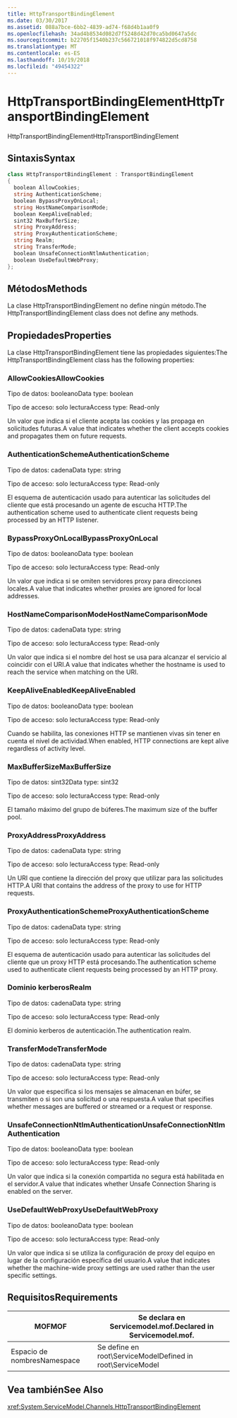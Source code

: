 ```yaml
---
title: HttpTransportBindingElement
ms.date: 03/30/2017
ms.assetid: 088a7bce-6bb2-4839-ad74-f68d4b1aa0f9
ms.openlocfilehash: 34ad4b8534d082d7f5248d42d70ca5bd0647a5dc
ms.sourcegitcommit: b22705f1540b237c566721018f974822d5cd8758
ms.translationtype: MT
ms.contentlocale: es-ES
ms.lasthandoff: 10/19/2018
ms.locfileid: "49454322"
---
```

# <a name="httptransportbindingelement"></a><span data-ttu-id="4f98c-102">HttpTransportBindingElement</span><span class="sxs-lookup"><span data-stu-id="4f98c-102">HttpTransportBindingElement</span></span>
<span data-ttu-id="4f98c-103">HttpTransportBindingElement</span><span class="sxs-lookup"><span data-stu-id="4f98c-103">HttpTransportBindingElement</span></span>  
  
## <a name="syntax"></a><span data-ttu-id="4f98c-104">Sintaxis</span><span class="sxs-lookup"><span data-stu-id="4f98c-104">Syntax</span></span>  
  
```csharp
class HttpTransportBindingElement : TransportBindingElement  
{  
  boolean AllowCookies;  
  string AuthenticationScheme;  
  boolean BypassProxyOnLocal;  
  string HostNameComparisonMode;  
  boolean KeepAliveEnabled;  
  sint32 MaxBufferSize;  
  string ProxyAddress;  
  string ProxyAuthenticationScheme;  
  string Realm;  
  string TransferMode;  
  boolean UnsafeConnectionNtlmAuthentication;  
  boolean UseDefaultWebProxy;  
};  
```  
  
## <a name="methods"></a><span data-ttu-id="4f98c-105">Métodos</span><span class="sxs-lookup"><span data-stu-id="4f98c-105">Methods</span></span>  
 <span data-ttu-id="4f98c-106">La clase HttpTransportBindingElement no define ningún método.</span><span class="sxs-lookup"><span data-stu-id="4f98c-106">The HttpTransportBindingElement class does not define any methods.</span></span>  
  
## <a name="properties"></a><span data-ttu-id="4f98c-107">Propiedades</span><span class="sxs-lookup"><span data-stu-id="4f98c-107">Properties</span></span>  
 <span data-ttu-id="4f98c-108">La clase HttpTransportBindingElement tiene las propiedades siguientes:</span><span class="sxs-lookup"><span data-stu-id="4f98c-108">The HttpTransportBindingElement class has the following properties:</span></span>  
  
### <a name="allowcookies"></a><span data-ttu-id="4f98c-109">AllowCookies</span><span class="sxs-lookup"><span data-stu-id="4f98c-109">AllowCookies</span></span>  
 <span data-ttu-id="4f98c-110">Tipo de datos: booleano</span><span class="sxs-lookup"><span data-stu-id="4f98c-110">Data type: boolean</span></span>  
  
 <span data-ttu-id="4f98c-111">Tipo de acceso: solo lectura</span><span class="sxs-lookup"><span data-stu-id="4f98c-111">Access type: Read-only</span></span>  
  
 <span data-ttu-id="4f98c-112">Un valor que indica si el cliente acepta las cookies y las propaga en solicitudes futuras.</span><span class="sxs-lookup"><span data-stu-id="4f98c-112">A value that indicates whether the client accepts cookies and propagates them on future requests.</span></span>  
  
### <a name="authenticationscheme"></a><span data-ttu-id="4f98c-113">AuthenticationScheme</span><span class="sxs-lookup"><span data-stu-id="4f98c-113">AuthenticationScheme</span></span>  
 <span data-ttu-id="4f98c-114">Tipo de datos: cadena</span><span class="sxs-lookup"><span data-stu-id="4f98c-114">Data type: string</span></span>  
  
 <span data-ttu-id="4f98c-115">Tipo de acceso: solo lectura</span><span class="sxs-lookup"><span data-stu-id="4f98c-115">Access type: Read-only</span></span>  
  
 <span data-ttu-id="4f98c-116">El esquema de autenticación usado para autenticar las solicitudes del cliente que está procesando un agente de escucha HTTP.</span><span class="sxs-lookup"><span data-stu-id="4f98c-116">The authentication scheme used to authenticate client requests being processed by an HTTP listener.</span></span>  
  
### <a name="bypassproxyonlocal"></a><span data-ttu-id="4f98c-117">BypassProxyOnLocal</span><span class="sxs-lookup"><span data-stu-id="4f98c-117">BypassProxyOnLocal</span></span>  
 <span data-ttu-id="4f98c-118">Tipo de datos: booleano</span><span class="sxs-lookup"><span data-stu-id="4f98c-118">Data type: boolean</span></span>  
  
 <span data-ttu-id="4f98c-119">Tipo de acceso: solo lectura</span><span class="sxs-lookup"><span data-stu-id="4f98c-119">Access type: Read-only</span></span>  
  
 <span data-ttu-id="4f98c-120">Un valor que indica si se omiten servidores proxy para direcciones locales.</span><span class="sxs-lookup"><span data-stu-id="4f98c-120">A value that indicates whether proxies are ignored for local addresses.</span></span>  
  
### <a name="hostnamecomparisonmode"></a><span data-ttu-id="4f98c-121">HostNameComparisonMode</span><span class="sxs-lookup"><span data-stu-id="4f98c-121">HostNameComparisonMode</span></span>  
 <span data-ttu-id="4f98c-122">Tipo de datos: cadena</span><span class="sxs-lookup"><span data-stu-id="4f98c-122">Data type: string</span></span>  
  
 <span data-ttu-id="4f98c-123">Tipo de acceso: solo lectura</span><span class="sxs-lookup"><span data-stu-id="4f98c-123">Access type: Read-only</span></span>  
  
 <span data-ttu-id="4f98c-124">Un valor que indica si el nombre del host se usa para alcanzar el servicio al coincidir con el URI.</span><span class="sxs-lookup"><span data-stu-id="4f98c-124">A value that indicates whether the hostname is used to reach the service when matching on the URI.</span></span>  
  
### <a name="keepaliveenabled"></a><span data-ttu-id="4f98c-125">KeepAliveEnabled</span><span class="sxs-lookup"><span data-stu-id="4f98c-125">KeepAliveEnabled</span></span>  
 <span data-ttu-id="4f98c-126">Tipo de datos: booleano</span><span class="sxs-lookup"><span data-stu-id="4f98c-126">Data type: boolean</span></span>  
  
 <span data-ttu-id="4f98c-127">Tipo de acceso: solo lectura</span><span class="sxs-lookup"><span data-stu-id="4f98c-127">Access type: Read-only</span></span>  
  
 <span data-ttu-id="4f98c-128">Cuando se habilita, las conexiones HTTP se mantienen vivas sin tener en cuenta el nivel de actividad.</span><span class="sxs-lookup"><span data-stu-id="4f98c-128">When enabled, HTTP connections are kept alive regardless of activity level.</span></span>  
  
### <a name="maxbuffersize"></a><span data-ttu-id="4f98c-129">MaxBufferSize</span><span class="sxs-lookup"><span data-stu-id="4f98c-129">MaxBufferSize</span></span>  
 <span data-ttu-id="4f98c-130">Tipo de datos: sint32</span><span class="sxs-lookup"><span data-stu-id="4f98c-130">Data type: sint32</span></span>  
  
 <span data-ttu-id="4f98c-131">Tipo de acceso: solo lectura</span><span class="sxs-lookup"><span data-stu-id="4f98c-131">Access type: Read-only</span></span>  
  
 <span data-ttu-id="4f98c-132">El tamaño máximo del grupo de búferes.</span><span class="sxs-lookup"><span data-stu-id="4f98c-132">The maximum size of the buffer pool.</span></span>  
  
### <a name="proxyaddress"></a><span data-ttu-id="4f98c-133">ProxyAddress</span><span class="sxs-lookup"><span data-stu-id="4f98c-133">ProxyAddress</span></span>  
 <span data-ttu-id="4f98c-134">Tipo de datos: cadena</span><span class="sxs-lookup"><span data-stu-id="4f98c-134">Data type: string</span></span>  
  
 <span data-ttu-id="4f98c-135">Tipo de acceso: solo lectura</span><span class="sxs-lookup"><span data-stu-id="4f98c-135">Access type: Read-only</span></span>  
  
 <span data-ttu-id="4f98c-136">Un URI que contiene la dirección del proxy que utilizar para las solicitudes HTTP.</span><span class="sxs-lookup"><span data-stu-id="4f98c-136">A URI that contains the address of the proxy to use for HTTP requests.</span></span>  
  
### <a name="proxyauthenticationscheme"></a><span data-ttu-id="4f98c-137">ProxyAuthenticationScheme</span><span class="sxs-lookup"><span data-stu-id="4f98c-137">ProxyAuthenticationScheme</span></span>  
 <span data-ttu-id="4f98c-138">Tipo de datos: cadena</span><span class="sxs-lookup"><span data-stu-id="4f98c-138">Data type: string</span></span>  
  
 <span data-ttu-id="4f98c-139">Tipo de acceso: solo lectura</span><span class="sxs-lookup"><span data-stu-id="4f98c-139">Access type: Read-only</span></span>  
  
 <span data-ttu-id="4f98c-140">El esquema de autenticación usado para autenticar las solicitudes del cliente que un proxy HTTP está procesando.</span><span class="sxs-lookup"><span data-stu-id="4f98c-140">The authentication scheme used to authenticate client requests being processed by an HTTP proxy.</span></span>  
  
### <a name="realm"></a><span data-ttu-id="4f98c-141">Dominio kerberos</span><span class="sxs-lookup"><span data-stu-id="4f98c-141">Realm</span></span>  
 <span data-ttu-id="4f98c-142">Tipo de datos: cadena</span><span class="sxs-lookup"><span data-stu-id="4f98c-142">Data type: string</span></span>  
  
 <span data-ttu-id="4f98c-143">Tipo de acceso: solo lectura</span><span class="sxs-lookup"><span data-stu-id="4f98c-143">Access type: Read-only</span></span>  
  
 <span data-ttu-id="4f98c-144">El dominio kerberos de autenticación.</span><span class="sxs-lookup"><span data-stu-id="4f98c-144">The authentication realm.</span></span>  
  
### <a name="transfermode"></a><span data-ttu-id="4f98c-145">TransferMode</span><span class="sxs-lookup"><span data-stu-id="4f98c-145">TransferMode</span></span>  
 <span data-ttu-id="4f98c-146">Tipo de datos: cadena</span><span class="sxs-lookup"><span data-stu-id="4f98c-146">Data type: string</span></span>  
  
 <span data-ttu-id="4f98c-147">Tipo de acceso: solo lectura</span><span class="sxs-lookup"><span data-stu-id="4f98c-147">Access type: Read-only</span></span>  
  
 <span data-ttu-id="4f98c-148">Un valor que especifica si los mensajes se almacenan en búfer, se transmiten o si son una solicitud o una respuesta.</span><span class="sxs-lookup"><span data-stu-id="4f98c-148">A value that specifies whether messages are buffered or streamed or a request or response.</span></span>  
  
### <a name="unsafeconnectionntlmauthentication"></a><span data-ttu-id="4f98c-149">UnsafeConnectionNtlmAuthentication</span><span class="sxs-lookup"><span data-stu-id="4f98c-149">UnsafeConnectionNtlmAuthentication</span></span>  
 <span data-ttu-id="4f98c-150">Tipo de datos: booleano</span><span class="sxs-lookup"><span data-stu-id="4f98c-150">Data type: boolean</span></span>  
  
 <span data-ttu-id="4f98c-151">Tipo de acceso: solo lectura</span><span class="sxs-lookup"><span data-stu-id="4f98c-151">Access type: Read-only</span></span>  
  
 <span data-ttu-id="4f98c-152">Un valor que indica si la conexión compartida no segura está habilitada en el servidor.</span><span class="sxs-lookup"><span data-stu-id="4f98c-152">A value that indicates whether Unsafe Connection Sharing is enabled on the server.</span></span>  
  
### <a name="usedefaultwebproxy"></a><span data-ttu-id="4f98c-153">UseDefaultWebProxy</span><span class="sxs-lookup"><span data-stu-id="4f98c-153">UseDefaultWebProxy</span></span>  
 <span data-ttu-id="4f98c-154">Tipo de datos: booleano</span><span class="sxs-lookup"><span data-stu-id="4f98c-154">Data type: boolean</span></span>  
  
 <span data-ttu-id="4f98c-155">Tipo de acceso: solo lectura</span><span class="sxs-lookup"><span data-stu-id="4f98c-155">Access type: Read-only</span></span>  
  
 <span data-ttu-id="4f98c-156">Un valor que indica si se utiliza la configuración de proxy del equipo en lugar de la configuración específica del usuario.</span><span class="sxs-lookup"><span data-stu-id="4f98c-156">A value that indicates whether the machine-wide proxy settings are used rather than the user specific settings.</span></span>  
  
## <a name="requirements"></a><span data-ttu-id="4f98c-157">Requisitos</span><span class="sxs-lookup"><span data-stu-id="4f98c-157">Requirements</span></span>  
  
|<span data-ttu-id="4f98c-158">MOF</span><span class="sxs-lookup"><span data-stu-id="4f98c-158">MOF</span></span>|<span data-ttu-id="4f98c-159">Se declara en Servicemodel.mof.</span><span class="sxs-lookup"><span data-stu-id="4f98c-159">Declared in Servicemodel.mof.</span></span>|  
|---------|-----------------------------------|  
|<span data-ttu-id="4f98c-160">Espacio de nombres</span><span class="sxs-lookup"><span data-stu-id="4f98c-160">Namespace</span></span>|<span data-ttu-id="4f98c-161">Se define en root\ServiceModel</span><span class="sxs-lookup"><span data-stu-id="4f98c-161">Defined in root\ServiceModel</span></span>|  
  
## <a name="see-also"></a><span data-ttu-id="4f98c-162">Vea también</span><span class="sxs-lookup"><span data-stu-id="4f98c-162">See Also</span></span>  
 <xref:System.ServiceModel.Channels.HttpTransportBindingElement>
